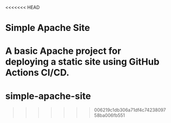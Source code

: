 <<<<<<< HEAD
# Simple Apache Site

A basic Apache project for deploying a static site using GitHub Actions CI/CD.
=======
# simple-apache-site
>>>>>>> 006219c1db306a71df4c7423809758ba006fb551
